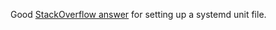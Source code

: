 

Good [StackOverflow answer](https://stackoverflow.com/questions/21503883/spring-boot-application-as-a-service/22121547#22121547) for setting up a systemd unit file.